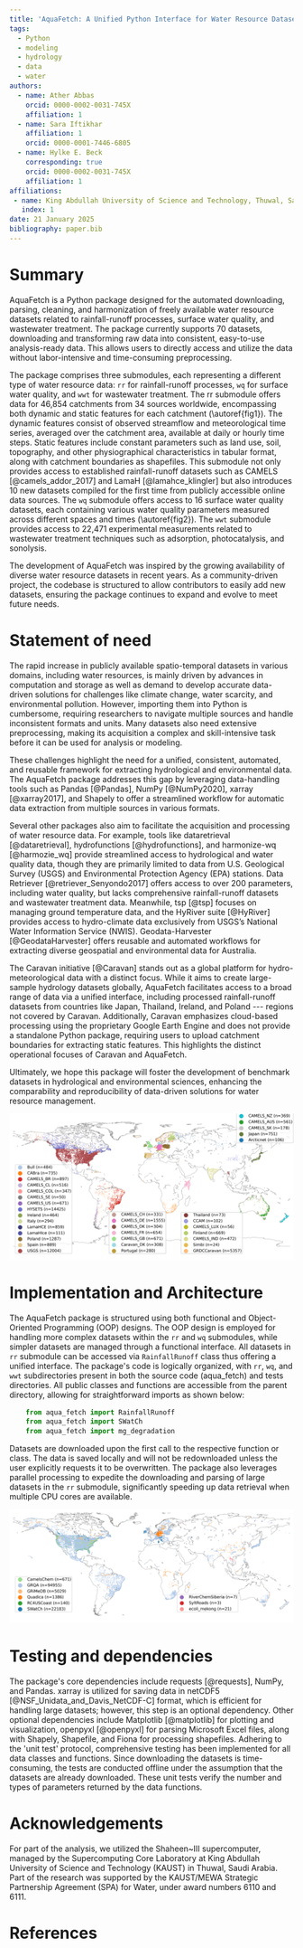 ```yaml
---
title: 'AquaFetch: A Unified Python Interface for Water Resource Dataset Acquisition and Harmonization'
tags:
  - Python
  - modeling
  - hydrology
  - data
  - water
authors:
  - name: Ather Abbas
    orcid: 0000-0002-0031-745X
    affiliation: 1
  - name: Sara Iftikhar
    affiliation: 1
    orcid: 0000-0001-7446-6805
  - name: Hylke E. Beck
    corresponding: true
    orcid: 0000-0002-0031-745X
    affiliation: 1
affiliations:
 - name: King Abdullah University of Science and Technology, Thuwal, Saudi Arabia
   index: 1
date: 21 January 2025
bibliography: paper.bib
---
```



# Summary 
AquaFetch is a Python package designed for the automated downloading, parsing, cleaning, and harmonization of freely available water resource datasets related to rainfall-runoff processes, surface water quality, and wastewater treatment. The package currently supports 70 datasets, downloading and transforming raw data into consistent, easy-to-use analysis-ready data. This allows users to directly access and utilize the data without labor-intensive and time-consuming preprocessing.

The package comprises three submodules, each representing a different type of water resource data: `rr` for rainfall-runoff processes, `wq` for surface water quality, and `wwt` for wastewater treatment. The rr submodule offers data for 46,854 catchments from 34 sources worldwide, encompassing both dynamic and static features for each catchment (\autoref{fig1}). The dynamic features consist of observed streamflow and meteorological time series, averaged over the catchment area, available at daily or hourly time steps. Static features include constant parameters such as land use, soil, topography, and other physiographical characteristics in tabular format, along with catchment boundaries as shapefiles. This submodule not only provides access to established rainfall-runoff datasets such as CAMELS [@camels_addor_2017] and LamaH [@lamahce_klingler] but also introduces 10 new datasets compiled for the first time from publicly accessible online data sources. The `wq` submodule offers access to 16 surface water quality datasets, each containing various water quality parameters measured across different spaces and times (\autoref{fig2}). The `wwt` submodule provides access to 22,471 experimental measurements related to wastewater treatment techniques such as adsorption, photocatalysis, and sonolysis.

The development of AquaFetch was inspired by the growing availability of diverse water resource datasets in recent years. As a community-driven project, the codebase is structured to allow contributors to easily add new datasets, ensuring the package continues to expand and evolve to meet future needs.


# Statement of need
The rapid increase in publicly available spatio-temporal datasets in various domains, including water resources, is mainly driven by advances in computation and storage as well as demand to develop accurate data-driven solutions for challenges like climate change, water scarcity, and environmental pollution. However, importing them into Python is cumbersome, requiring researchers to navigate multiple sources and handle inconsistent formats and units. Many datasets also need extensive preprocessing, making its acquisition a complex and skill-intensive task before it can be used for analysis or modeling.

These challenges highlight the need for a unified, consistent, automated, and reusable framework for extracting hydrological and environmental data. The AquaFetch package addresses this gap by leveraging data-handling tools such as Pandas [@Pandas], NumPy [@NumPy2020], xarray [@xarray2017], and Shapely to offer a streamlined workflow for automatic data extraction from multiple sources in various formats.

Several other packages also aim to facilitate the acquisition and processing of water resource data. For example, tools like dataretrieval [@dataretrieval], hydrofunctions [@hydrofunctions], and harmonize-wq [@harmozie_wq] provide streamlined access to hydrological and water quality data, though they are primarily limited to data from U.S. Geological Survey (USGS) and Environmental Protection Agency (EPA) stations. Data Retriever [@retriever_Senyondo2017] offers access to over 200 parameters, including water quality, but lacks comprehensive rainfall-runoff datasets and wastewater treatment data. Meanwhile, tsp [@tsp] focuses on managing ground temperature data, and the HyRiver suite [@HyRiver] provides access to hydro-climate data exclusively from USGS’s National Water Information Service (NWIS). Geodata-Harvester [@GeodataHarvester] offers reusable and automated workflows for extracting diverse geospatial and environmental data for Australia.

The Caravan initiative [@Caravan] stands out as a global platform for hydro-meteorological data with a distinct focus. While it aims to create large-sample hydrology datasets globally, AquaFetch facilitates access to a broad range of data via a unified interface, including processed rainfall-runoff datasets from countries like Japan, Thailand, Ireland, and Poland --- regions not covered by Caravan. Additionally, Caravan emphasizes cloud-based processing using the proprietary Google Earth Engine and does not provide a standalone Python package, requiring users to upload catchment boundaries for extracting static features. This highlights the distinct operational focuses of Caravan and AquaFetch.

Ultimately, we hope this package will foster the development of benchmark datasets in hydrological and environmental sciences, enhancing the comparability and reproducibility of data-driven solutions for water resource management.

![Locations of catchment gauge stations covered by each of the 34 rainfall-runoff datasets\label{fig1}](rr_stations.png)

# Implementation and Architecture
The AquaFetch package is structured using both functional and Object-Oriented Programming (OOP) designs. The OOP design is employed for handling more complex datasets within the `rr` and `wq` submodules, while simpler datasets are managed through a functional interface. All datasets in `rr` submodule can be accessed via `RainfallRunoff` class thus offering a unified interface. The package's code is logically organized, with `rr`, `wq`, and `wwt` subdirectories present in both the source code (aqua_fetch) and tests directories. All public classes and functions are accessible from the parent directory, allowing for straightforward imports as shown below:

```python
    from aqua_fetch import RainfallRunoff
    from aqua_fetch import SWatCh
    from aqua_fetch import mg_degradation
```

Datasets are downloaded upon the first call to the respective function or class. The data is saved locally and will not be redownloaded unless the user explicitly requests it to be overwritten. The package also leverages parallel processing to expedite the downloading and parsing of large datasets in the `rr` submodule, significantly speeding up data retrieval when multiple CPU cores are available.

![Locations of measuring stations of water quality datasets\label{fig2}](wq_stations.png)

# Testing and dependencies
The package's core dependencies include requests [@requests], NumPy, and Pandas. xarray is utilized for saving data in netCDF5 [@NSF_Unidata_and_Davis_NetCDF-C] format, which is efficient for handling large datasets; however, this step is an optional dependency. Other optional dependencies include Matplotlib [@matplotlib] for plotting and visualization, openpyxl [@openpyxl] for parsing Microsoft Excel files, along with Shapely, Shapefile, and Fiona for processing shapefiles.
Adhering to the 'unit test' protocol, comprehensive testing has been implemented for all data classes and functions. Since downloading the datasets is time-consuming, the tests are conducted offline under the assumption that the datasets are already downloaded. These unit tests verify the number and types of parameters returned by the data functions.

# Acknowledgements
For part of the analysis, we utilized the Shaheen~III supercomputer, managed by the Supercomputing Core Laboratory at King Abdullah University of Science and Technology (KAUST) in Thuwal, Saudi Arabia. Part of the research was supported by the KAUST/MEWA Strategic Partnership Agreement (SPA) for Water, under award numbers 6110 and 6111.

# References
